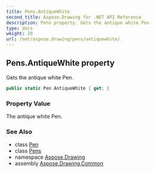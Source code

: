```yaml
---
title: Pens.AntiqueWhite
second_title: Aspose.Drawing for .NET API Reference
description: Pens property. Gets the antique white Pen
type: docs
weight: 20
url: /net/aspose.drawing/pens/antiquewhite/
---
```

## Pens.AntiqueWhite property

Gets the antique white Pen.

```csharp
public static Pen AntiqueWhite { get; }
```

### Property Value

The antique white Pen.

### See Also

* class [Pen](../../pen/)
* class [Pens](../)
* namespace [Aspose.Drawing](../../pens/)
* assembly [Aspose.Drawing.Common](../../../)


